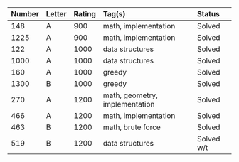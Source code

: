| Number        | Letter          |     Rating        | Tag(s)           |   Status                                        |
| :-----------  | :-------------  | :---------------  |:--------------- | :-------
|148            |   A             |900                | math, implementation |Solved
|1225           |A                | 900               | math, implementation | Solved
|122            | A               | 1000              | data structures      | Solved
|1000           | A               | 1000              | data structures      | Solved
|160            | A               | 1000              | greedy               | Solved
| 1300          | B               | 1000              | greedy               | Solved
| 270           | A               |1200               | math, geometry, implementation | Solved
| 466           | A               |1200               | math, implementation |Solved 
|463            | B               |1200               | math, brute force    | Solved
| 519           | B               | 1200              | data structures      | Solved w/t